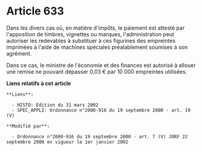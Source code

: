 # Article 633

Dans les divers cas où, en matière d'impôts, le paiement est attesté par l'apposition de timbres, vignettes ou marques,
l'administration peut autoriser les redevables à substituer à ces figurines des empreintes imprimées à l'aide de machines
spéciales préalablement soumises à son agrément.

Dans ce cas, le ministre de l'économie et des finances est autorisé à allouer une remise ne pouvant dépasser 0,03 € par 10
000 empreintes utilisées.

**Liens relatifs à cet article**

	**Liens**:

	  - HISTO: Edition du 31 mars 2002
	  - SPEC_APPLI: Ordonnance n°2000-916 du 19 septembre 2000 - art. 19 (V)

	**Modifié par**:

	  - Ordonnance n°2000-916 du 19 septembre 2000 - art. 7 (V) JORF 22 septembre 2000 en vigueur le 1er janvier 2002
